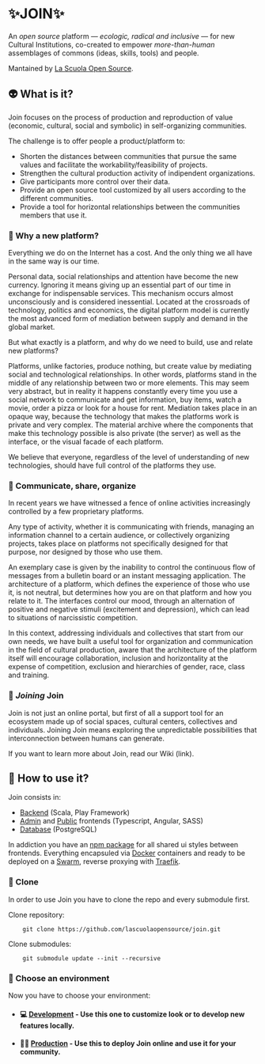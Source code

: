 # ✨JOIN✨

An <em>open source</em> platform  — <em>ecologic, radical and inclusive</em> — for new Cultural Institutions, co-created to empower <em>more-than-human</em> assemblages of commons (ideas, skills, tools) and people.

Mantained by [La Scuola Open Source](lascuolaopensource.xyz). 

## 👽 What is it? 

Join focuses on the process of production and reproduction of value (economic, cultural, social and symbolic) in self-organizing communities. 

The challenge is to offer people a product/platform to:
- Shorten the distances between communities that pursue the same values and facilitate the workability/feasibility of projects.
- Strengthen the cultural production activity of indipendent organizations.
- Give participants more control over their data. 
- Provide an open source tool customized by all users according to the different communities.
- Provide a tool for horizontal relationships between the communities members that use it.

### 🌟 Why a new platform?

Everything we do on the Internet has a cost.
And the only thing we all have in the same way is our time.

Personal data, social relationships and attention have become the new currency.
Ignoring it means giving up an essential part of our time in exchange for indispensable services.
This mechanism occurs almost unconsciously and is considered inessential.
Located at the crossroads of technology, politics and economics, the digital platform model is currently the most advanced form of mediation between supply and demand in the global market.

But what exactly is a platform, and why do we need to build, use and relate new platforms?

Platforms, unlike factories, produce nothing, but create value by mediating social and technological relationships. In other words, platforms stand in the middle of any relationship between two or more elements.
This may seem very abstract, but in reality it happens constantly every time you use a social network to communicate and get information, buy items, watch a movie, order a pizza or look for a house for rent.
Mediation takes place in an opaque way, because the technology that makes the platforms work is private and very complex. The material archive where the components that make this technology possible is also private (the server) as well as the interface, or the visual facade of each platform.

We believe that everyone, regardless of the level of understanding of new technologies, should have full control of the platforms they use.

### 💞 Communicate, share, organize

In recent years we have witnessed a fence of online activities increasingly controlled by a few proprietary platforms.

Any type of activity, whether it is communicating with friends, managing an information channel to a certain audience, or collectively organizing projects, takes place on platforms not specifically designed for that purpose, nor designed by those who use them.

An exemplary case is given by the inability to control the continuous flow of messages from a bulletin board or an instant messaging application. The architecture of a platform, which defines the experience of those who use it, is not neutral, but determines how you are on that platform and how you relate to it. The interfaces control our mood, through an alternation of positive and negative stimuli (excitement and depression), which can lead to situations of narcissistic competition.

In this context, addressing individuals and collectives that start from our own needs, we have built a useful tool for organization and communication in the field of cultural production, aware that the architecture of the platform itself will encourage collaboration, inclusion and horizontality at the expense of competition, exclusion and hierarchies of gender, race, class and training.

### 🌈 <em>Joining</em> Join

Join is not just an online portal, but first of all a support tool for an ecosystem made up of social spaces, cultural centers, collectives and individuals.
Joining Join means exploring the unpredictable possibilities that interconnection between humans can generate.

If you want to learn more about Join, read our Wiki (link).

## 🧰 How to use it?

Join consists in:

- [Backend](https://github.com/lascuolaopensource/join-backend/tree/master) (Scala, Play Framework)
- [Admin](https://github.com/lascuolaopensource/join-frontend/tree/master) and [Public](https://github.com/lascuolaopensource/join-frontend/tree/master) frontends (Typescript, Angular, SASS)
- [Database](https://hub.docker.com/_/postgres) (PostgreSQL)

In addiction you have an [npm package](https://github.com/lascuolaopensource/join-ui-shared.git) for all shared ui styles between frontends.
Everything encapsuled via [Docker](docker.com) containers and ready to be deployed on a [Swarm](https://docs.docker.com/engine/swarm/), reverse proxying with [Traefik](https://containo.us/traefik/).

### 👥 Clone

In order to use Join you have to clone the repo and every submodule first.

Clone repository:

        git clone https://github.com/lascuolaopensource/join.git
  
Clone submodules:

        git submodule update --init --recursive

### 🌱 Choose an environment

Now you have to choose your environment:

- #### 💻 [Development](https://github.com/lascuolaopensource/join/tree/master/dev) - Use this one to customize look or to develop new features locally.
- #### 💪🏾 [Production](https://github.com/lascuolaopensource/join/tree/master/prod) - Use this to deploy Join online and use it for your community.
